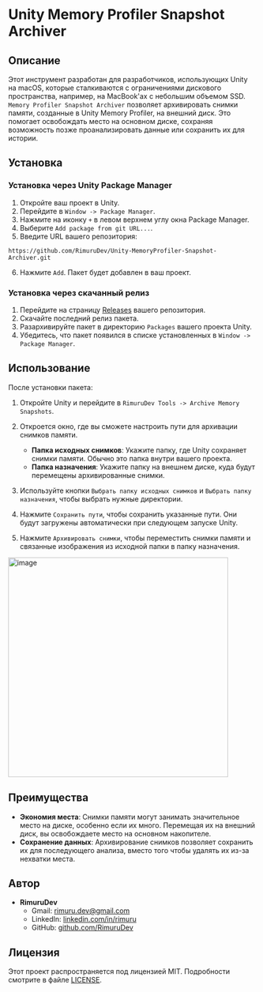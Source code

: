 # Unity Memory Profiler Snapshot Archiver

## Описание

Этот инструмент разработан для разработчиков, использующих Unity на macOS, которые сталкиваются с ограничениями дискового пространства, например, на MacBook'ах с небольшим объемом SSD. `Memory Profiler Snapshot Archiver` позволяет архивировать снимки памяти, созданные в Unity Memory Profiler, на внешний диск. Это помогает освобождать место на основном диске, сохраняя возможность позже проанализировать данные или сохранить их для истории.

## Установка

### Установка через Unity Package Manager

1. Откройте ваш проект в Unity.
2. Перейдите в `Window -> Package Manager`.
3. Нажмите на иконку `+` в левом верхнем углу окна Package Manager.
4. Выберите `Add package from git URL...`.
5. Введите URL вашего репозитория:

```
https://github.com/RimuruDev/Unity-MemoryProfiler-Snapshot-Archiver.git
```

6. Нажмите `Add`. Пакет будет добавлен в ваш проект.

### Установка через скачанный релиз

1. Перейдите на страницу [Releases](https://github.com/RimuruDev/Unity-MemoryProfiler-Snapshot-Archiver/releases) вашего репозитория.
2. Скачайте последний релиз пакета.
3. Разархивируйте пакет в директорию `Packages` вашего проекта Unity.
4. Убедитесь, что пакет появился в списке установленных в `Window -> Package Manager`.

## Использование

После установки пакета:

1. Откройте Unity и перейдите в `RimuruDev Tools -> Archive Memory Snapshots`.
2. Откроется окно, где вы сможете настроить пути для архивации снимков памяти.
   
   - **Папка исходных снимков**: Укажите папку, где Unity сохраняет снимки памяти. Обычно это папка внутри вашего проекта.
   - **Папка назначения**: Укажите папку на внешнем диске, куда будут перемещены архивированные снимки.

3. Используйте кнопки `Выбрать папку исходных снимков` и `Выбрать папку назначения`, чтобы выбрать нужные директории.
4. Нажмите `Сохранить пути`, чтобы сохранить указанные пути. Они будут загружены автоматически при следующем запуске Unity.
5. Нажмите `Архивировать снимки`, чтобы переместить снимки памяти и связанные изображения из исходной папки в папку назначения.

<img width="445" alt="image" src="https://github.com/user-attachments/assets/f876ac9a-ea8e-416c-bc9b-c270364c7f83">


## Преимущества

- **Экономия места**: Снимки памяти могут занимать значительное место на диске, особенно если их много. Перемещая их на внешний диск, вы освобождаете место на основном накопителе.
- **Сохранение данных**: Архивирование снимков позволяет сохранить их для последующего анализа, вместо того чтобы удалять их из-за нехватки места.

## Автор

- **RimuruDev**  
  - Gmail: rimuru.dev@gmail.com  
  - LinkedIn: [linkedin.com/in/rimuru](https://www.linkedin.com/in/rimuru/)  
  - GitHub: [github.com/RimuruDev](https://github.com/RimuruDev)

## Лицензия

Этот проект распространяется под лицензией MIT. Подробности смотрите в файле [LICENSE](https://github.com/RimuruDev/Unity-MemoryProfiler-Snapshot-Archiver/blob/main/LICENSE).
